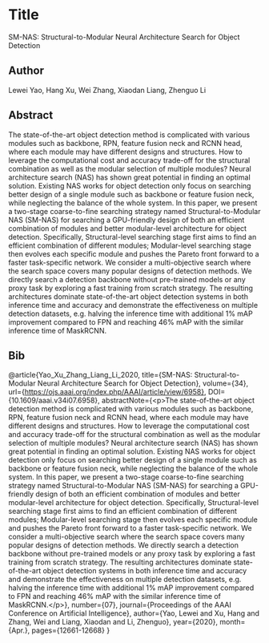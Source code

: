 # Title
SM-NAS: Structural-to-Modular Neural Architecture Search for Object Detection

## Author
Lewei Yao, Hang Xu, Wei Zhang, Xiaodan Liang, Zhenguo Li

## Abstract
The state-of-the-art object detection method is complicated with various modules such as backbone, RPN, feature fusion neck and RCNN head, where each module may have different designs and structures. How to leverage the computational cost and accuracy trade-off for the structural combination as well as the modular selection of multiple modules? Neural architecture search (NAS) has shown great potential in finding an optimal solution. Existing NAS works for object detection only focus on searching better design of a single module such as backbone or feature fusion neck, while neglecting the balance of the whole system. In this paper, we present a two-stage coarse-to-fine searching strategy named Structural-to-Modular NAS (SM-NAS) for searching a GPU-friendly design of both an efficient combination of modules and better modular-level architecture for object detection. Specifically, Structural-level searching stage first aims to find an efficient combination of different modules; Modular-level searching stage then evolves each specific module and pushes the Pareto front forward to a faster task-specific network. We consider a multi-objective search where the search space covers many popular designs of detection methods. We directly search a detection backbone without pre-trained models or any proxy task by exploring a fast training from scratch strategy. The resulting architectures dominate state-of-the-art object detection systems in both inference time and accuracy and demonstrate the effectiveness on multiple detection datasets, e.g. halving the inference time with additional 1% mAP improvement compared to FPN and reaching 46% mAP with the similar inference time of MaskRCNN.

## Bib
@article{Yao_Xu_Zhang_Liang_Li_2020, title={SM-NAS: Structural-to-Modular Neural Architecture Search for Object Detection}, volume={34}, url={https://ojs.aaai.org/index.php/AAAI/article/view/6958}, DOI={10.1609/aaai.v34i07.6958}, abstractNote={&lt;p&gt;The state-of-the-art object detection method is complicated with various modules such as backbone, RPN, feature fusion neck and RCNN head, where each module may have different designs and structures. How to leverage the computational cost and accuracy trade-off for the structural combination as well as the modular selection of multiple modules? Neural architecture search (NAS) has shown great potential in finding an optimal solution. Existing NAS works for object detection only focus on searching better design of a single module such as backbone or feature fusion neck, while neglecting the balance of the whole system. In this paper, we present a two-stage coarse-to-fine searching strategy named Structural-to-Modular NAS (SM-NAS) for searching a GPU-friendly design of both an efficient combination of modules and better modular-level architecture for object detection. Specifically, Structural-level searching stage first aims to find an efficient combination of different modules; Modular-level searching stage then evolves each specific module and pushes the Pareto front forward to a faster task-specific network. We consider a multi-objective search where the search space covers many popular designs of detection methods. We directly search a detection backbone without pre-trained models or any proxy task by exploring a fast training from scratch strategy. The resulting architectures dominate state-of-the-art object detection systems in both inference time and accuracy and demonstrate the effectiveness on multiple detection datasets, e.g. halving the inference time with additional 1% mAP improvement compared to FPN and reaching 46% mAP with the similar inference time of MaskRCNN.&lt;/p&gt;}, number={07}, journal={Proceedings of the AAAI Conference on Artificial Intelligence}, author={Yao, Lewei and Xu, Hang and Zhang, Wei and Liang, Xiaodan and Li, Zhenguo}, year={2020}, month={Apr.}, pages={12661-12668} }
